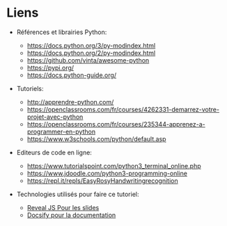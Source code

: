 # Liens

- Références et librairies Python:
    - https://docs.python.org/3/py-modindex.html
    - https://docs.python.org/2/py-modindex.html
    - https://github.com/vinta/awesome-python
    - https://pypi.org/
    - https://docs.python-guide.org/

- Tutoriels:
    - http://apprendre-python.com/
    - https://openclassrooms.com/fr/courses/4262331-demarrez-votre-projet-avec-python
    - https://openclassrooms.com/fr/courses/235344-apprenez-a-programmer-en-python
    - https://www.w3schools.com/python/default.asp

- Editeurs de code en ligne:
    - https://www.tutorialspoint.com/python3_terminal_online.php
    - https://www.jdoodle.com/python3-programming-online
    - https://repl.it/repls/EasyRosyHandwritingrecognition

- Technologies utilisés pour faire ce tutoriel:
    - [Reveal JS Pour les slides](https://revealjs.com/)
    - [Docsify pour la documentation](https://docsify.js.org/#/)